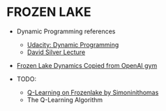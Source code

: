 # FROZEN LAKE

- Dynamic Programming references
  - [Udacity: Dynamic Programming](https://github.com/udacity/deep-reinforcement-learning/tree/master/dynamic-programming)
  - [David Silver Lecture](https://www.youtube.com/watch?v=Nd1-UUMVfz4&list=PLzuuYNsE1EZAXYR4FJ75jcJseBmo4KQ9)

- [Frozen Lake Dynamics Copied from OpenAI gym](https://gym.openai.com/envs/FrozenLake-v0/)

- TODO:
  - [Q-Learning on Frozenlake by Simoninithomas](https://github.com/simoninithomas/Deep_reinforcement_learning_Course/blob/master/Q%20learning/FrozenLake/Q%20Learning%20with%20FrozenLake.ipynb)
  - The Q-Learning Algorithm
